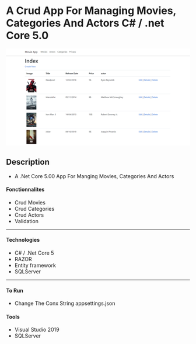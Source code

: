 # A Crud App For Managing Movies, Categories And Actors C# / .net Core 5.0

![Project Image](./img/img.png)


## Description

- A .Net Core 5.00 App For Manging Movies, Categories And Actors

#### Fonctionnalites

- Crud Movies
- Crud Categories
- Crud Actors
- Validation

---

#### Technologies

- C# / .Net Core 5
- RAZOR
- Entity framework
- SQLServer

---

#### To Run

- Change The Conx String appsettings.json

#### Tools

- Visual Studio 2019
- SQLServer
